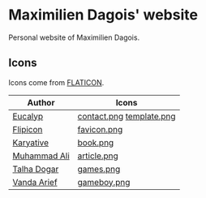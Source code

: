# Maximilien Dagois' website

Personal website of Maximilien Dagois.

## Icons

Icons come from [FLATICON](https://www.flaticon.com/).

| Author | Icons |
|--------|-------|
| [Eucalyp](https://www.flaticon.com/authors/eucalyp) | [contact.png](images/contact.png) [template.png](images/template.png) |
| [Flipicon](https://www.flaticon.com/authors/flipicon) | [favicon.png](favicon.png) |
| [Karyative](https://www.flaticon.com/authors/karyative) | [book.png](images/book.png) |
| [Muhammad Ali](https://www.flaticon.com/authors/muhammad-ali) | [article.png](images/article.png) |
| [Talha Dogar](https://www.flaticon.com/authors/talha-dogar) | [games.png](images/games.png) |
| [Vanda Arief](https://www.flaticon.com/authors/vanda-arief) | [gameboy.png](images/gameboy.png) |

